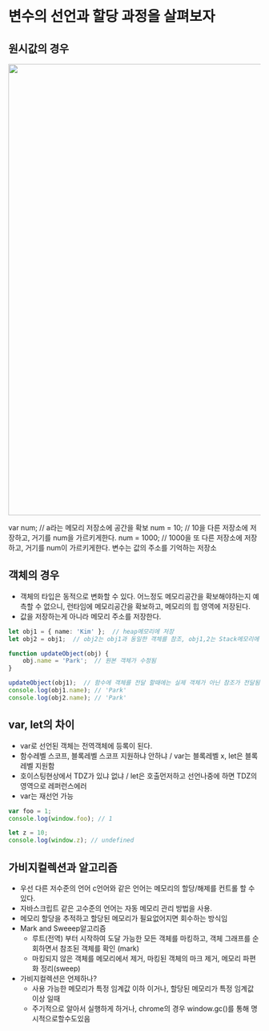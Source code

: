 # 변수의 선언과 할당 과정을 살펴보자

## 원시값의 경우
<img src="https://github.com/user-attachments/assets/b49892ed-6153-4415-8d4c-f7864139b41b" width="900px" />

var num;  //  a라는 메모리 저장소에 공간을 확보
num = 10;  // 10을 다른 저장소에 저장하고, 거기를 num을 가르키게한다.
num = 1000; // 1000을 또 다른 저장소에 저장하고, 거기를 num이 가르키게한다.
변수는 값의 주소를 기억하는 저장소 

## 객체의 경우
- 객체의 타입은 동적으로 변화할 수 있다. 어느정도 메모리공간을 확보해야하는지 예측할 수 없으니, 런타임에 메모리공간을 확보하고, 메모리의 힙 영역에 저장된다.
- 값을 저장하는게 아니라 메모리 주소를 저장한다.
```typescript
let obj1 = { name: 'Kim' };  // heap메모리에 저장
let obj2 = obj1;  // obj2는 obj1과 동일한 객체를 참조, obj1,2는 Stack메모리에 생성되며, heap에 있는 동일한 객체를 가르킴

function updateObject(obj) {
    obj.name = 'Park';  // 원본 객체가 수정됨
}

updateObject(obj1);  // 함수에 객체를 전달 할때에는 실제 객체가 아닌 참조가 전달됨
console.log(obj1.name); // 'Park'
console.log(obj2.name); // 'Park'
```

## var, let의 차이
 - var로 선언된 객체는 전역객체에 등록이 된다.
 - 함수레벨 스코프, 블록레벨 스코프 지원하냐 안하냐 / var는 블록레벨 x, let은 블록레벨 지원함
 - 호이스팅현상에서 TDZ가 있냐 없냐  /  let은 호출먼저하고 선언나중에 하면 TDZ의 영역으로 레퍼런스에러
 - var는 재선언 가능 
```typescript
var foo = 1;
console.log(window.foo); // 1

let z = 10;
console.log(window.z); // undefined
```



## 가비지컬렉션과 알고리즘
- 우선 다른 저수준의 언어 c언어와 같은 언어는 메모리의 할당/해제를 컨트롤 할 수 있다.
- 자바스크립트 같은 고수준의 언어는 자동 메모리 관리 방법을 사용.
- 메모리 할당을 추적하고 할당된 메모리가 필요없어지면 회수하는 방식임
- Mark and Sweeep알고리즘
  - 루트(전역) 부터 시작하여 도달 가능한 모든 객체를 마킹하고, 객체 그래프를 순회하면서 참조된 객체를 확인 (mark)
  - 마킹되지 않은 객체를 메모리에서 제거, 마킹된 객체의 마크 제거, 메모리 파편화 정리(sweep)
- 가비지컬렉션은 언제하나?
  - 사용 가능한 메모리가 특정 임계값 이하 이거나, 할당된 메모리가 특정 임계값 이상 일때
  - 주기적으로 알아서 실행하게 하거나, chrome의 경우 window.gc()를 통해 명시적으로할수도있음
